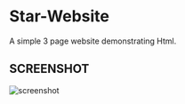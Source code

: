 # Star-Website

A simple 3 page website demonstrating Html. 

## SCREENSHOT

![screenshot](https://user-images.githubusercontent.com/28902787/27472776-4471b172-57c2-11e7-9a1b-43fcdeffac71.png)

